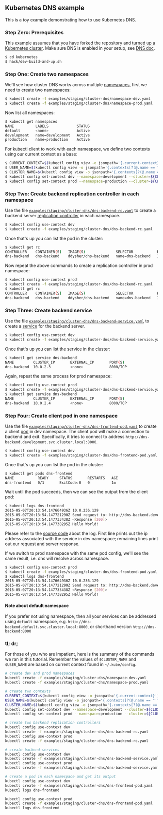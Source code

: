 ## Kubernetes DNS example

This is a toy example demonstrating how to use Kubernetes DNS.

### Step Zero: Prerequisites

This example assumes that you have forked the repository and [turned up a Kubernetes cluster](https://kubernetes.io/docs/setup/pick-right-solution/). Make sure DNS is enabled in your setup, see [DNS doc](https://github.com/kubernetes/dns).

```sh
$ cd kubernetes
$ hack/dev-build-and-up.sh
```

### Step One: Create two namespaces

We'll see how cluster DNS works across multiple [namespaces](https://kubernetes.io/docs/concepts/overview/working-with-objects/namespaces/), first we need to create two namespaces:

```sh
$ kubectl create -f examples/staging/cluster-dns/namespace-dev.yaml
$ kubectl create -f examples/staging/cluster-dns/namespace-prod.yaml
```

Now list all namespaces:

```sh
$ kubectl get namespaces
NAME          LABELS             STATUS
default       <none>             Active
development   name=development   Active
production    name=production    Active
```

For kubectl client to work with each namespace, we define two contexts using our current context as a base:

```sh
$ CURRENT_CONTEXT=$(kubectl config view -o jsonpath='{.current-context}')
$ USER_NAME=$(kubectl config view -o jsonpath='{.contexts[?(@.name == "'"${CURRENT_CONTEXT}"'")].context.user}')
$ CLUSTER_NAME=$(kubectl config view -o jsonpath='{.contexts[?(@.name == "'"${CURRENT_CONTEXT}"'")].context.cluster}')
$ kubectl config set-context dev --namespace=development --cluster=${CLUSTER_NAME} --user=${USER_NAME}
$ kubectl config set-context prod --namespace=production --cluster=${CLUSTER_NAME} --user=${USER_NAME}
```

### Step Two: Create backend replication controller in each namespace

Use the file [`examples/staging/cluster-dns/dns-backend-rc.yaml`](dns-backend-rc.yaml) to create a backend server [replication controller](https://kubernetes.io/docs/concepts/workloads/controllers/replicationcontroller/) in each namespace.

```sh
$ kubectl config use-context dev
$ kubectl create -f examples/staging/cluster-dns/dns-backend-rc.yaml
```

Once that's up you can list the pod in the cluster:

```sh
$ kubectl get rc
CONTROLLER    CONTAINER(S)   IMAGE(S)              SELECTOR           REPLICAS
dns-backend   dns-backend    ddysher/dns-backend   name=dns-backend   1
```

Now repeat the above commands to create a replication controller in prod namespace:

```sh
$ kubectl config use-context prod
$ kubectl create -f examples/staging/cluster-dns/dns-backend-rc.yaml
$ kubectl get rc
CONTROLLER    CONTAINER(S)   IMAGE(S)              SELECTOR           REPLICAS
dns-backend   dns-backend    ddysher/dns-backend   name=dns-backend   1
```

### Step Three: Create backend service

Use the file [`examples/staging/cluster-dns/dns-backend-service.yaml`](dns-backend-service.yaml) to create
a [service](https://kubernetes.io/docs/concepts/services-networking/service/) for the backend server.

```sh
$ kubectl config use-context dev
$ kubectl create -f examples/staging/cluster-dns/dns-backend-service.yaml
```

Once that's up you can list the service in the cluster:

```sh
$ kubectl get service dns-backend
NAME         CLUSTER_IP       EXTERNAL_IP       PORT(S)                SELECTOR          AGE
dns-backend  10.0.2.3         <none>            8000/TCP               name=dns-backend  1d
```

Again, repeat the same process for prod namespace:

```sh
$ kubectl config use-context prod
$ kubectl create -f examples/staging/cluster-dns/dns-backend-service.yaml
$ kubectl get service dns-backend
NAME         CLUSTER_IP       EXTERNAL_IP       PORT(S)                SELECTOR          AGE
dns-backend  10.0.2.4         <none>            8000/TCP               name=dns-backend  1d
```

### Step Four: Create client pod in one namespace

Use the file [`examples/staging/cluster-dns/dns-frontend-pod.yaml`](dns-frontend-pod.yaml) to create a client [pod](https://kubernetes.io/docs/concepts/workloads/pods/pod/) in dev namespace. The client pod will make a connection to backend and exit. Specifically, it tries to connect to address `http://dns-backend.development.svc.cluster.local:8000`.

```sh
$ kubectl config use-context dev
$ kubectl create -f examples/staging/cluster-dns/dns-frontend-pod.yaml
```

Once that's up you can list the pod in the cluster:

```sh
$ kubectl get pods dns-frontend
NAME           READY     STATUS       RESTARTS   AGE
dns-frontend   0/1       ExitCode:0   0          1m
```

Wait until the pod succeeds, then we can see the output from the client pod:

```sh
$ kubectl logs dns-frontend
2015-05-07T20:13:54.147664936Z 10.0.236.129
2015-05-07T20:13:54.147721290Z Send request to: http://dns-backend.development.svc.cluster.local:8000
2015-05-07T20:13:54.147733438Z <Response [200]>
2015-05-07T20:13:54.147738295Z Hello World!
```

Please refer to the [source code](images/frontend/client.py) about the log. First line prints out the ip address associated with the service in dev namespace; remaining lines print out our request and server response.

If we switch to prod namespace with the same pod config, we'll see the same result, i.e. dns will resolve across namespace.

```sh
$ kubectl config use-context prod
$ kubectl create -f examples/staging/cluster-dns/dns-frontend-pod.yaml
$ kubectl logs dns-frontend
2015-05-07T20:13:54.147664936Z 10.0.236.129
2015-05-07T20:13:54.147721290Z Send request to: http://dns-backend.development.svc.cluster.local:8000
2015-05-07T20:13:54.147733438Z <Response [200]>
2015-05-07T20:13:54.147738295Z Hello World!
```


#### Note about default namespace

If you prefer not using namespace, then all your services can be addressed using `default` namespace, e.g. `http://dns-backend.default.svc.cluster.local:8000`, or shorthand version `http://dns-backend:8000`


### tl; dr;

For those of you who are impatient, here is the summary of the commands we ran in this tutorial. Remember the values of `$CLUSTER_NAME` and `$USER_NAME` are based on current context found in `~/.kube/config`.

```sh
# create dev and prod namespaces
kubectl create -f examples/staging/cluster-dns/namespace-dev.yaml
kubectl create -f examples/staging/cluster-dns/namespace-prod.yaml

# create two contexts
CURRENT_CONTEXT=$(kubectl config view -o jsonpath='{.current-context}')
USER_NAME=$(kubectl config view -o jsonpath='{.contexts[?(@.name == "'"${CURRENT_CONTEXT}"'")].context.user}')
CLUSTER_NAME=$(kubectl config view -o jsonpath='{.contexts[?(@.name == "'"${CURRENT_CONTEXT}"'")].context.cluster}')
kubectl config set-context dev --namespace=development --cluster=${CLUSTER_NAME} --user=${USER_NAME}
kubectl config set-context prod --namespace=production --cluster=${CLUSTER_NAME} --user=${USER_NAME}

# create two backend replication controllers
kubectl config use-context dev
kubectl create -f examples/staging/cluster-dns/dns-backend-rc.yaml
kubectl config use-context prod
kubectl create -f examples/staging/cluster-dns/dns-backend-rc.yaml

# create backend services
kubectl config use-context dev
kubectl create -f examples/staging/cluster-dns/dns-backend-service.yaml
kubectl config use-context prod
kubectl create -f examples/staging/cluster-dns/dns-backend-service.yaml

# create a pod in each namespace and get its output
kubectl config use-context dev
kubectl create -f examples/staging/cluster-dns/dns-frontend-pod.yaml
kubectl logs dns-frontend

kubectl config use-context prod
kubectl create -f examples/staging/cluster-dns/dns-frontend-pod.yaml
kubectl logs dns-frontend
```

